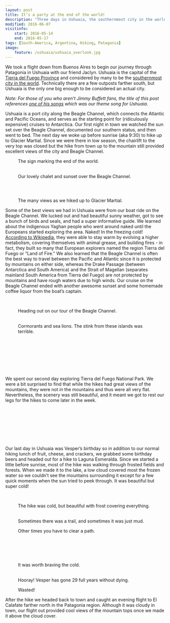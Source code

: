 ```yaml
---
layout: post
title: It’s a party at the end of the world!
description: "Three days in Ushuaia, the southernmost city in the world."
modified: 2016-06-07
visitinfo:
    start: 2016-05-14
    end: 2016-05-17
tags: [South-America, Argentina, Hiking, Patagonia]
image:
    feature: /ushuaia/ushuaia_overlook.jpg
---
```


We took a flight down from Buenos Aires to begin our journey through Patagonia in Ushuaia with our friend Jaclyn. Ushuaia is the capital of the [Tierra del Fuego Province](https://en.wikipedia.org/wiki/Tierra_del_Fuego_Province,_Argentina) and considered by many to be the [southernmost city in the world](https://en.wikipedia.org/wiki/Southernmost_settlements#Southernmost_city). Technically there are a few outposts farther south, but Ushuaia is the only one big enough to be considered an actual city. 

*Note: For those of you who aren’t Jimmy Buffett fans, the title of this post references [one of his songs](https://www.youtube.com/watch?v=xlvKLVwRgbs) which was our theme song for Ushuaia.*

Ushuaia is a port city along the Beagle Channel, which connects the Atlantic and Pacific Oceans, and serves as the starting point for (ridiculously expensive) cruises to Antarctica. Our first night in town we watched the sun set over the Beagle Channel, documented our southern status, and then went to bed. The next day we woke up before sunrise (aka 9:30) to hike up to Glacier Martial. Since we were there in low season, the chairlift to the very top was closed but the hike from town up to the mountain still provided excellent views of the city and Beagle Channel.

<figure>
    <a href="/images/ushuaia/fin_del_mundo.jpg"><img src="/images/ushuaia/fin_del_mundo.jpg" alt=""></a>
    <figcaption>The sign marking the end of the world.</figcaption>
</figure>

<figure class="half">
    <a href="/images/ushuaia/chalet.jpg"><img src="/images/ushuaia/chalet.jpg" alt=""></a>
    <a href="/images/ushuaia/we_three.jpg"><img src="/images/ushuaia/we_three.jpg" alt=""></a>
    <figcaption>Our lovely chalet and sunset over the Beagle Channel.</figcaption>
</figure>

<figure>
    <a href="/images/ushuaia/overlook_ushuaia2.jpg"><img src="/images/ushuaia/overlook_ushuaia2.jpg" alt=""></a>
</figure>

<figure class="half">
    <a href="/images/ushuaia/frost_on_hike_to_glacier.jpg"><img src="/images/ushuaia/frost_on_hike_to_glacier.jpg" alt=""></a>
    <a href="/images/ushuaia/hiking_to_glacier.jpg"><img src="/images/ushuaia/hiking_to_glacier.jpg" alt=""></a>
</figure>

<figure>
    <a href="/images/ushuaia/ushuaia_overlook3.jpg"><img src="/images/ushuaia/ushuaia_overlook3.jpg" alt=""></a>
    <figcaption>The many views as we hiked up to Glacier Martial.</figcaption>
</figure>

Some of the best views we had in Ushuaia were from our boat ride on the Beagle Channel. We lucked out and had beautiful sunny weather, got to see a bunch of birds and seals, and had a super informative guide. We learned about the indigenous Yaghan people who went around naked until the Europeans started exploring the area. Naked! In the freezing cold! [According to Wikipedia](https://en.wikipedia.org/wiki/Yaghan_people#Adaptations_to_climate), they were able to stay warm by evolving a higher metabolism, covering themselves with animal grease, and building fires - in fact, they built so many that European explorers named the region Tierra del Fuego or “Land of Fire.”  We also learned that the Beagle Channel is often the best way to travel between the Pacific and Atlantic since it is protected by mountains on either side, whereas the Drake Passage (between Antarctica and South America) and the Strait of Magellan (separates mainland South America from Tierra del Fuego) are not protected by mountains and have rough waters due to high winds. Our cruise on the Beagle Channel ended with another awesome sunset and some homemade coffee liquor from the boat’s captain.

<figure class="half">
    <a href="/images/ushuaia/mountains_from_beagle_channel.jpg"><img src="/images/ushuaia/mountains_from_beagle_channel.jpg" alt=""></a>
    <a href="/images/ushuaia/sailboats_on_beagle_channel.jpg"><img src="/images/ushuaia/sailboats_on_beagle_channel.jpg" alt=""></a>
</figure>

<figure>
    <a href="/images/ushuaia/beagle_channel_pano.jpg"><img src="/images/ushuaia/beagle_channel_pano.jpg" alt=""></a>
    <figcaption>Heading out on our tour of the Beagle Channel.</figcaption>
</figure>

<figure class="half">
    <a href="/images/ushuaia/cormorants.jpg"><img src="/images/ushuaia/cormorants.jpg" alt=""></a>
    <a href="/images/ushuaia/sea_lions.jpg"><img src="/images/ushuaia/sea_lions.jpg" alt=""></a>
    <figcaption>Cormorants and sea lions. The stink from these islands was terrible.</figcaption>
</figure>

<figure>
    <a href="/images/ushuaia/lighthouse.jpg"><img src="/images/ushuaia/lighthouse.jpg" alt=""></a>
</figure>

<figure>
    <a href="/images/ushuaia/beagle_channel_sunset.jpg"><img src="/images/ushuaia/beagle_channel_sunset.jpg" alt=""></a>
</figure>

<figure class="half">
    <a href="/images/ushuaia/vesper_and_laura_on_island.jpg"><img src="/images/ushuaia/vesper_and_laura_on_island.jpg" alt=""></a>
    <a href="/images/ushuaia/flag.jpg"><img src="/images/ushuaia/flag.jpg" alt=""></a>
</figure>

<figure>
    <a href="/images/ushuaia/island_sunset_pano.jpg"><img src="/images/ushuaia/island_sunset_pano.jpg" alt=""></a>
</figure>

<figure class="half">
    <a href="/images/ushuaia/sunset_island.jpg"><img src="/images/ushuaia/sunset_island.jpg" alt=""></a>
    <a href="/images/ushuaia/sunset_island2.jpg"><img src="/images/ushuaia/sunset_island2.jpg" alt=""></a>
</figure>

<figure>
    <a href="/images/ushuaia/vesper_laura_jaclyn_island.jpg"><img src="/images/ushuaia/vesper_laura_jaclyn_island.jpg" alt=""></a>
</figure>

We spent our second day exploring Tierra del Fuego National Park. We were a bit surprised to find that while the hikes had great views of the mountains, they were not *in* the mountains and thus were all very flat. Nevertheless, the scenery was still beautiful, and it meant we got to rest our legs for the hikes to come later in the week.

<figure>
    <a href="/images/ushuaia/tierra_del_fuego_national_park_pano.jpg"><img src="/images/ushuaia/tierra_del_fuego_national_park_pano.jpg" alt=""></a>
    <a href="/images/ushuaia/boardwalk.jpg"><img src="/images/ushuaia/boardwalk.jpg" alt=""></a>
    <a href="/images/ushuaia/beach_pano.jpg"><img src="/images/ushuaia/beach_pano.jpg" alt=""></a>
</figure>

<figure class="half">
    <a href="/images/ushuaia/lake.jpg"><img src="/images/ushuaia/lake.jpg" alt=""></a>
    <a href="/images/ushuaia/reflection.jpg"><img src="/images/ushuaia/reflection.jpg" alt=""></a>
</figure>

<figure>
    <a href="/images/ushuaia/mountain_reflection_pano.jpg"><img src="/images/ushuaia/mountain_reflection_pano.jpg" alt=""></a>
</figure>

<figure class="half">
    <a href="/images/ushuaia/trail.jpg"><img src="/images/ushuaia/trail.jpg" alt=""></a>
    <a href="/images/ushuaia/boardwalk2.jpg"><img src="/images/ushuaia/boardwalk2.jpg" alt=""></a>
</figure>

<figure>
    <a href="/images/ushuaia/reflection_pano.jpg"><img src="/images/ushuaia/reflection_pano.jpg" alt=""></a>
</figure>

Our last day in Ushuaia was Vesper’s birthday so in addition to our normal hiking lunch of fruit, cheese, and crackers, we grabbed some birthday beers and headed out for a hike to Laguna Esmeralda. Since we started a little before sunrise, most of the hike was walking through frosted fields and forests. When we made it to the lake, a low cloud covered most the frozen water so we couldn’t see the mountains surrounding it except for a few quick moments when the sun tried to peek through. It was beautiful but super cold!

<figure class="half">
    <a href="/images/ushuaia/frozen_stream.jpg"><img src="/images/ushuaia/frozen_stream.jpg" alt=""></a>
    <a href="/images/ushuaia/frost.jpg"><img src="/images/ushuaia/frost.jpg" alt=""></a>
</figure>

<figure>
    <a href="/images/ushuaia/laguna_esmerelda_hike_river_pano.jpg"><img src="/images/ushuaia/laguna_esmerelda_hike_river_pano.jpg" alt=""></a>
    <figcaption>The hike was cold, but beautiful with frost covering everything.</figcaption>
</figure>

<figure class="half">
    <a href="/images/ushuaia/laguna_esmerelda_board_walk.jpg"><img src="/images/ushuaia/laguna_esmerelda_board_walk.jpg" alt=""></a>
    <a href="/images/ushuaia/laguna_esmerelda_trail.jpg"><img src="/images/ushuaia/laguna_esmerelda_trail.jpg" alt=""></a>
    <figcaption>Sometimes there was a trail, and sometimes it was just mud.</figcaption>
</figure>

<figure>
    <a href="/images/ushuaia/clearing_a_path.jpg"><img src="/images/ushuaia/clearing_a_path.jpg" alt=""></a>
    <figcaption>Other times you have to clear a path.</figcaption>
</figure>

<figure class="half">
    <a href="/images/ushuaia/hawk.jpg"><img src="/images/ushuaia/hawk.jpg" alt=""></a>
    <a href="/images/ushuaia/tree.jpg"><img src="/images/ushuaia/tree.jpg" alt=""></a>
</figure>

<figure>
    <a href="/images/ushuaia/laguna_esmerelda_hike_beaver_dam.jpg"><img src="/images/ushuaia/laguna_esmerelda_hike_beaver_dam.jpg" alt=""></a>
</figure>

<figure class="half">
    <a href="/images/ushuaia/laguna_esmerelda_selfie.jpg"><img src="/images/ushuaia/laguna_esmerelda_selfie.jpg" alt=""></a>
    <a href="/images/ushuaia/on_ice.jpg"><img src="/images/ushuaia/on_ice.jpg" alt=""></a>
</figure>

<figure>
    <a href="/images/ushuaia/laguna_esmerelda_pano.jpg"><img src="/images/ushuaia/laguna_esmerelda_pano.jpg" alt=""></a>
    <figcaption>It was worth braving the cold.</figcaption>
</figure>

<figure class="half">
    <a href="/images/ushuaia/koozie.jpg"><img src="/images/ushuaia/koozie.jpg" alt=""></a>
    <a href="/images/ushuaia/cheers_selfi.jpg"><img src="/images/ushuaia/cheers_selfi.jpg" alt=""></a>
    <figcaption>Hooray! Vesper has gone 29 full years without dying.</figcaption>
</figure>

<figure>
    <a href="/images/ushuaia/wasted.jpg"><img src="/images/ushuaia/wasted.jpg" alt=""></a>
    <figcaption>Wasted!</figcaption>
</figure>

After the hike we headed back to town and caught an evening flight to El Calafate farther north in the Patagonia region. Although it was cloudy in town, our flight out provided cool views of the mountain tops once we made it above the cloud cover. 

<figure>
    <a href="/images/ushuaia/out_the_window.gif"><img src="/images/ushuaia/out_the_window.gif" alt=""></a>
</figure>
    
